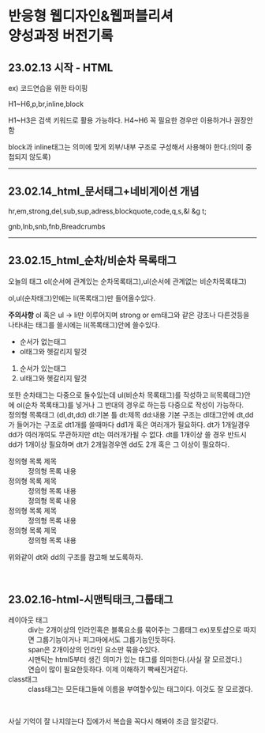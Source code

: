 <h1>반응형 웹디자인&웹퍼블리셔<br>양성과정 버전기록</h1>
<h2>23.02.13 시작 - HTML</h2>
<p>ex) 코드연습을 위한 타이핑</p>
<p>H1~H6,p,br,inline,block</p>
<p>H1~H3은 검색 키워드로 활용 가능하다. H4~H6 꼭 필요한 경우만 이용하거나 권장안함</p>
<p>block과 inline태그는 의미에 맞게 외부/내부 구조로 구성해서 사용해야 한다.(의미 중첩되지 않도록)</p>
<hr>
<h2>23.02.14_html_문서태그+네비게이션 개념</h2>
<p>hr,em,strong,del,sub,sup,adress,blockquote,code,q,s,&l &g t;</p>
<p>gnb,lnb,snb,fnb,Breadcrumbs</p>
<hr>
<h2>23.02.15_html_순차/비순차 목록태그</h2>
<p>오늘의 태그 ol(순서에 관계있는 순차목록태그),ul(순서에 관계없는 비순차목록태그)</p>
<p>ol,ul(순차태그)안에는 li(목록태그)만 들어올수있다.</p>
<p><strong>주의사항</strong> ol 혹은 ul -&gt li만 이루어지며 strong or em태그와 같은 강조나 다른것등을 나타내는 태그를 쓸시에는 li(목록태그)안에 쓸수있다.</p>
<ul>
<li>순서가 없는태그</li>
<li>ol태그와 헷갈리지 말것</li>
</ul>
<ol>
<li>순서가 있는태그</li>
<li>ul태그와 헷갈리지 말것</li>
</ol>
또한 순차태그는 다중으로 둘수있는데 ul(비순차 목록태그)를 작성하고 li(목록태그)안에 ol(순차 목록태그)를 넣거나 그 반대의 경우로 하는등 다중으로 작성이 가능하다.
<br>
정의형 목록태그 (dl,dt,dd)
dl:기본 틀 dt:제목 dd:내용
기본 구조는 dl태그안에 dt,dd가 들어가는 구조로 dt1개를 쓸때마다 dd1개 혹은 여러개가 필요하다. dt가 1개일경우 dd가 여러개여도 무관하지만
dt는 여러개가될 수 없다. dt를 1개이상 쓸 경우 반드시 dd가 1개이상 필요하며 dt가 2개일경우엔 dd도 2개 혹은 그 이상이 필요하다.
<dl>
  <dt>정의형 목록 제목</dt>
  <dd>정의형 목록 내용</dd>

  <dt>정의형 목록 제목</dt>
  <dd>정의형 목록 내용</dd>
  <dd>정의형 목록 내용</dd>

  <dt>정의형 목록 제목</dt>
  <dd>정의형 목록 내용</dd>
  <dt>정의형 목록 제목</dt>
  <dd>정의형 목록 내용</dd>

위와같이 dt와 dd의 구조를 참고해 보도록하자.
  </dl>
  <br>
<div class="study">
  <h2>23.02.16-html-시맨틱태크,그룹태그</h2>
<dl>
  <dt>레이아웃 태그</dt>
  <dd>div는 2개이상의 인라인혹은 블록요소를 묶어주는 그룹태그 ex)포토샵으로 따지면 그룹기능이거나 피그마에서도 그룹기능인듯하다.</dd>
  <dd>span은 2개이상의 인라인 요소만 묶을수있다.</dd>
  <dd>시맨틱는 html5부터 생긴 의미가 있는 태그를 의미한다.(사실 잘 모르겠다.)</dd>
  <dd>연습이 많이 필요한듯하다. 이제 이해하기 빡쌔진거같다.</dd>
  <dt>class태그</dt>
  <dd>class태그는 모든태그들에 이름을 부여할수있는 태그이다. 이것도 잘 모르겠다.</dd>
</div>
</dl>
<br>
<p>사실 기억이 잘 나지않는다 집에가서 복습을 꼭다시 해봐야 조금 알것같다.</
